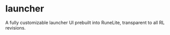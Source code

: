 # launcher
A fully customizable launcher UI prebuilt into RuneLite, transparent to all RL revisions.
